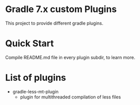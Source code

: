 # Gradle 7.x custom Plugins
This project to provide different gradle plugins.

# Quick Start
Compile README.md file in every plugin subdir, to learn more.

# List of plugins
- gradle-less-mt-plugin
  - plugin for multithreaded compilation of less files

[//]: # (## Contributors)

[//]: # (This project is made possible due to the efforts of these fine people:)


